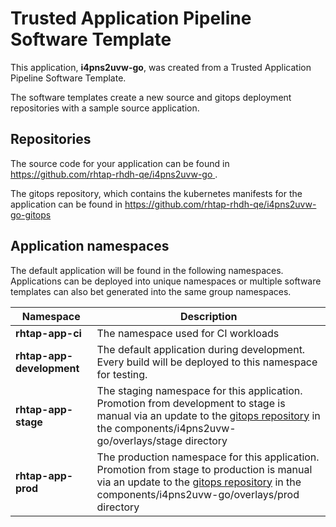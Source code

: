 # Trusted Application Pipeline Software Template

This application, **i4pns2uvw-go**, was created from a Trusted Application Pipeline Software Template.

The software templates create a new source and gitops deployment repositories with a sample source application. 

## Repositories

The source code for your application can be found in [https://github.com/rhtap-rhdh-qe/i4pns2uvw-go ](https://github.com/rhtap-rhdh-qe/i4pns2uvw-go ).
 
The gitops repository, which contains the kubernetes manifests for the application can be found in 
[https://github.com/rhtap-rhdh-qe/i4pns2uvw-go-gitops ](https://github.com/rhtap-rhdh-qe/i4pns2uvw-go-gitops ) 

## Application namespaces 

The default application will be found in the following namespaces. Applications can be deployed into unique namespaces or multiple software templates can also bet generated into the same group namespaces.  

|  Namespace   |  Description   |  
| -------- | -------- |
| **rhtap-app-ci** | The namespace used for CI workloads |
| **rhtap-app-development** | The default application during development. Every build will be deployed to this namespace for testing. |
| **rhtap-app-stage** | The staging namespace for this application. Promotion from development to stage is manual via an update to the [gitops repository](https://github.com/rhtap-rhdh-qe/i4pns2uvw-go-gitops ) in the components/i4pns2uvw-go/overlays/stage directory |
| **rhtap-app-prod** | The production namespace for this application. Promotion from stage to production is manual via an update to the [gitops repository](https://github.com/rhtap-rhdh-qe/i4pns2uvw-go-gitops ) in the components/i4pns2uvw-go/overlays/prod directory |